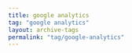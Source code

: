 ```yaml
---
title: google analytics
tag: "google analytics"
layout: archive-tags
permalink: "tag/google-analytics"
---
```

